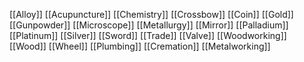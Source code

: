 [[Alloy]]
[[Acupuncture]]
[[Chemistry]]
[[Crossbow]]
[[Coin]]
[[Gold]]
[[Gunpowder]]
[[Microscope]]
[[Metallurgy]]
[[Mirror]]
[[Palladium]]
[[Platinum]]
[[Silver]]
[[Sword]]
[[Trade]]
[[Valve]]
[[Woodworking]]
[[Wood]]
[[Wheel]]
[[Plumbing]]
[[Cremation]]
[[Metalworking]]
